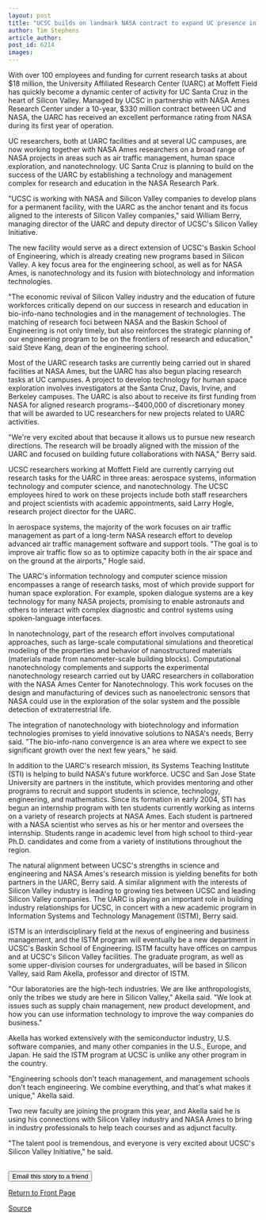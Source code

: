 ```yaml
---
layout: post
title: "UCSC builds on landmark NASA contract to expand UC presence in Silicon Valley"
author: Tim Stephens
article_author: 
post_id: 6214
images:
---
```


<a name="content" id="content"></a>
<p>
  With over 100 employees and funding for current research tasks at about $18 million, the University Affiliated Research Center (UARC) at Moffett Field has quickly become a dynamic center of activity for UC Santa Cruz in the heart of Silicon Valley. Managed by UCSC in partnership with NASA Ames Research Center under a 10-year, $330 million contract between UC and NASA, the UARC has received an excellent performance rating from NASA during its first year of operation.
</p>
<p>
  UC researchers, both at UARC facilities and at several UC campuses, are now working together with NASA Ames researchers on a broad range of NASA projects in areas such as air traffic management, human space exploration, and nanotechnology. UC Santa Cruz is planning to build on the success of the UARC by establishing a technology and management complex for research and education in the NASA Research Park.
</p>
<p>
  "UCSC is working with NASA and Silicon Valley companies to develop plans for a permanent facility, with the UARC as the anchor tenant and its focus aligned to the interests of Silicon Valley companies," said William Berry, managing director of the UARC and deputy director of UCSC's Silicon Valley Initiative.
</p>
<p>
  The new facility would serve as a direct extension of UCSC's Baskin School of Engineering, which is already creating new programs based in Silicon Valley. A key focus area for the engineering school, as well as for NASA Ames, is nanotechnology and its fusion with biotechnology and information technologies.
</p>
<p>
  "The economic revival of Silicon Valley industry and the education of future workforces critically depend on our success in research and education in bio-info-nano technologies and in the management of technologies. The matching of research foci between NASA and the Baskin School of Engineering is not only timely, but also reinforces the strategic planning of our engineering program to be on the frontiers of research and education," said Steve Kang, dean of the engineering school.
</p>
<p>
  Most of the UARC research tasks are currently being carried out in shared facilities at NASA Ames, but the UARC has also begun placing research tasks at UC campuses. A project to develop technology for human space exploration involves investigators at the Santa Cruz, Davis, Irvine, and Berkeley campuses. The UARC is also about to receive its first funding from NASA for aligned research programs--$400,000 of discretionary money that will be awarded to UC researchers for new projects related to UARC activities.
</p>
<p>
  "We're very excited about that because it allows us to pursue new research directions. The research will be broadly aligned with the mission of the UARC and focused on building future collaborations with NASA," Berry said.
</p>
<p>
  UCSC researchers working at Moffett Field are currently carrying out research tasks for the UARC in three areas: aerospace systems, information technology and computer science, and nanotechnology. The UCSC employees hired to work on these projects include both staff researchers and project scientists with academic appointments, said Larry Hogle, research project director for the UARC.
</p>
<p>
  In aerospace systems, the majority of the work focuses on air traffic management as part of a long-term NASA research effort to develop advanced air traffic management software and support tools. "The goal is to improve air traffic flow so as to optimize capacity both in the air space and on the ground at the airports," Hogle said.
</p>
<p>
  The UARC's information technology and computer science mission encompasses a range of research tasks, most of which provide support for human space exploration. For example, spoken dialogue systems are a key technology for many NASA projects, promising to enable astronauts and others to interact with complex diagnostic and control systems using spoken-language interfaces.
</p>
<p>
  In nanotechnology, part of the research effort involves computational approaches, such as large-scale computational simulations and theoretical modeling of the properties and behavior of nanostructured materials (materials made from nanometer-scale building blocks). Computational nanotechnology complements and supports the experimental nanotechnology research carried out by UARC researchers in collaboration with the NASA Ames Center for Nanotechnology. This work focuses on the design and manufacturing of devices such as nanoelectronic sensors that NASA could use in the exploration of the solar system and the possible detection of extraterrestrial life.
</p>
<p>
  The integration of nanotechnology with biotechnology and information technologies promises to yield innovative solutions to NASA's needs, Berry said. "The bio-info-nano convergence is an area where we expect to see significant growth over the next few years," he said.
</p>
<p>
  In addition to the UARC's research mission, its Systems Teaching Institute (STI) is helping to build NASA's future workforce. UCSC and San Jose State University are partners in the institute, which provides mentoring and other programs to recruit and support students in science, technology, engineering, and mathematics. Since its formation in early 2004, STI has begun an internship program with ten students currently working as interns on a variety of research projects at NASA Ames. Each student is partnered with a NASA scientist who serves as his or her mentor and oversees the internship. Students range in academic level from high school to third-year Ph.D. candidates and come from a variety of institutions throughout the region.
</p>
<p>
  The natural alignment between UCSC's strengths in science and engineering and NASA Ames's research mission is yielding benefits for both partners in the UARC, Berry said. A similar alignment with the interests of Silicon Valley industry is leading to growing ties between UCSC and leading Silicon Valley companies. The UARC is playing an important role in building industry relationships for UCSC, in concert with a new academic program in Information Systems and Technology Management (ISTM), Berry said.
</p>
<p>
  ISTM is an interdisciplinary field at the nexus of engineering and business management, and the ISTM program will eventually be a new department in UCSC's Baskin School of Engineering. ISTM faculty have offices on campus and at UCSC's Silicon Valley facilities. The graduate program, as well as some upper-division courses for undergraduates, will be based in Silicon Valley, said Ram Akella, professor and director of ISTM.
</p>
<p>
  "Our laboratories are the high-tech industries. We are like anthropologists, only the tribes we study are here in Silicon Valley," Akella said. "We look at issues such as supply chain management, new product development, and how you can use information technology to improve the way companies do business."
</p>
<p>
  Akella has worked extensively with the semiconductor industry, U.S. software companies, and many other companies in the U.S., Europe, and Japan. He said the ISTM program at UCSC is unlike any other program in the country.
</p>
<p>
  "Engineering schools don't teach management, and management schools don't teach engineering. We combine everything, and that's what makes it unique," Akella said.
</p>
<p>
  Two new faculty are joining the program this year, and Akella said he is using his connections with Silicon Valley industry and NASA Ames to bring in industry professionals to help teach courses and as adjunct faculty.
</p>
<p>
  "The talent pool is tremendous, and everyone is very excited about UCSC's Silicon Valley Initiative," he said.
</p><br>
<form>
  <input name="t1" size="-1" type="hidden"><input name="SUBMIT" type="submit" value="Email this story to a friend">
</form>
<p>
  <a href="http://currents.ucsc.edu/">Return to Front Page</a>
</p>
<p><a href="http://www1.ucsc.edu/currents/04-05/10-04/uarc.asp" title="Permalink to uarc">Source</a></p>
